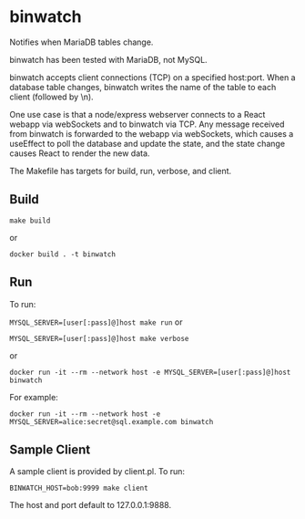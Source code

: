 # binwatch

Notifies when MariaDB tables change.

binwatch has been tested with MariaDB, not MySQL.

binwatch accepts client connections (TCP) on a specified
host:port. When a database table changes, binwatch writes the name of
the table to each client (followed by \n).

One use case is that a node/express webserver connects to a React
webapp via webSockets and to binwatch via TCP. Any message received
from binwatch is forwarded to the webapp via webSockets, which causes
a useEffect to poll the database and update the state, and the state
change causes React to render the new data.

The Makefile has targets for build, run, verbose, and client.

## Build

```make build```

or

```docker build . -t binwatch```

## Run

To run:

```MYSQL_SERVER=[user[:pass]@]host make run```
or

```MYSQL_SERVER=[user[:pass]@]host make verbose```

or

```docker run -it --rm --network host -e MYSQL_SERVER=[user[:pass]@]host binwatch```

For example:

```docker run -it --rm --network host -e MYSQL_SERVER=alice:secret@sql.example.com binwatch```

## Sample Client

A sample client is provided by client.pl. To run:

```BINWATCH_HOST=bob:9999 make client```

The host and port default to 127.0.0.1:9888.

